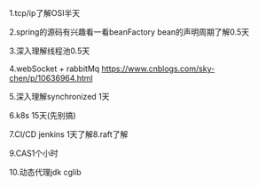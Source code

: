 1.tcp/ip了解OSI半天

2.spring的源码有兴趣看一看beanFactory bean的声明周期了解0.5天

3.深入理解线程池0.5天

4.webSocket + rabbitMq https://www.cnblogs.com/sky-chen/p/10636964.html

5.深入理解synchronized 1天

6.k8s 15天(先别搞)

7.CI/CD jenkins 1天了解8.raft了解

9.CAS1个小时

10.动态代理jdk cglib